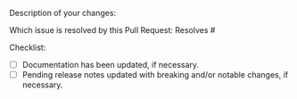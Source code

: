 <!-- Please take a look at our [Contributing](https://rook.io/docs/rook/master/development-flow.html)
documentation before submitting a Pull Request!
Thank you for contributing to Rook! -->

Description of your changes:

Which issue is resolved by this Pull Request:
Resolves #

Checklist:
- [ ] Documentation has been updated, if necessary.
- [ ] Pending release notes updated with breaking and/or notable changes, if necessary.
